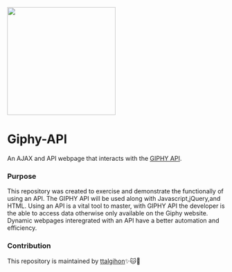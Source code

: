 <img src="https://media.giphy.com/media/3xz2BDFvxop2BfAQoM/giphy.gif" width="250" height="250" alt-text="Gif of the Giphy logo"/>

# Giphy-API 
An AJAX and API webpage that interacts with the [GIPHY API](https://developers.giphy.com/).

### Purpose
This repository was created to exercise and demonstrate the functionally of using an API.
The GIPHY API will be used along with Javascript,jQuery,and HTML.
Using an API is a vital tool to master, with GIPHY API the developer is the able to access data
otherwise only available on the Giphy website. Dynamic webpages interegrated with an API have
a better automation and efficiency.

### Contribution
This repository is maintained by [ttalgihon](https://github.com/ttalgihon):sparkles::cat::strawberry:
